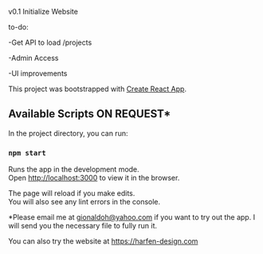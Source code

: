 v0.1 Initialize Website

to-do:

-Get API to load /projects

-Admin Access

-UI improvements


This project was bootstrapped with [Create React App](https://github.com/facebook/create-react-app).

## Available Scripts ON REQUEST*

In the project directory, you can run:

### `npm start`

Runs the app in the development mode.<br>
Open [http://localhost:3000](http://localhost:3000) to view it in the browser.

The page will reload if you make edits.<br>
You will also see any lint errors in the console.

*Please email me at gionaldoh@yahoo.com if you want to try out the app. I will send you the necessary file to fully run it.

You can also try the website at https://harfen-design.com
